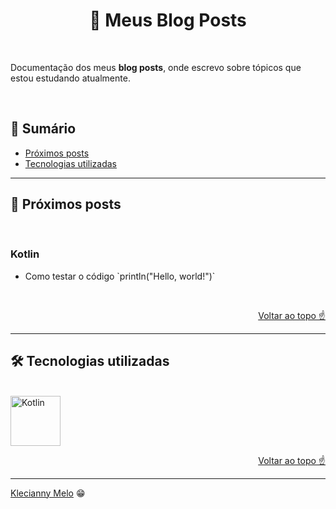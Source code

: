 <h1 id="top" align="center">📑 Meus Blog Posts</h1>

<br>

Documentação dos meus **blog posts**, onde escrevo sobre tópicos que estou estudando atualmente.

<br>

<h2>📑 Sumário</h2>

- [Próximos posts](#posts)
- [Tecnologias utilizadas](#tech)

---

<h2 id="posts">📝 Próximos posts</h2>

<br>

<h3>Kotlin</h3>
<ul>
<li>Como testar o código `println("Hello, world!")`</li>
</ul>

<br>

<p align="right"><a href="#top">Voltar ao topo ☝</a></p>

---

<h2 id="tech">🛠 Tecnologias utilizadas</h2>

<br>

<img title="Kotlin" alt="Kotlin" height="80" width="80" src="https://cdn.jsdelivr.net/gh/devicons/devicon/icons/kotlin/kotlin-original.svg" />

<p align="right"><a href="#top">Voltar ao topo ☝</a></p>

---

[Klecianny Melo](https://www.linkedin.com/in/kecbm/) 😁